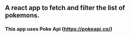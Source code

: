 ## A react app to fetch and filter the list of pokemons.

### This app uses Poke Api (https://pokeapi.co/)
